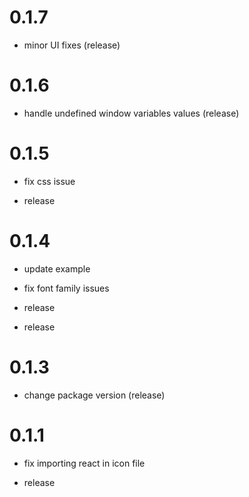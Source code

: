 # 0.1.7
* minor UI fixes (release)
# 0.1.6
* handle undefined window variables values (release)
# 0.1.5
* fix css issue

* release
# 0.1.4
* update example

* fix font family issues

* release

* release
# 0.1.3
* change package version (release)
# 0.1.1
* fix importing react in icon file

* release
